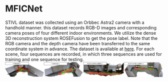 # MFICNet

STIVL dataset was collected using an Orbbec Astra2 camera with a handhold manner. this dataset records RGB-D images and corresponding camera poses of four different indoor environments. We utilize the dense 3D reconstruction system ROSEFusion to get the pose label. Note that the RGB camera and the depth camera have been transferred to the same coordinate system in advance. The dataset is available at [here](https://drive.google.com/drive/folders/1dT8gxLmqWeMtdMkLEv1GGUsEI4xmeyDl?usp=sharing).
For each scene, four sequences are recorded, in which three sequences are used for training and one sequence for testing.
![image](https://github.com/fazhdo/STIVL-Dataset/blob/main/%E5%9B%BE%E7%89%871.png)
